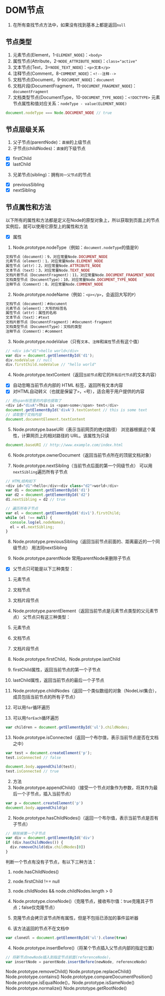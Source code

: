 # DOM节点
1. 在所有查找节点方法中，如果没有找到基本上都是返回`null`

## 节点类型
1. 元素节点(Element，1-`ELEMENT_NODE`)：`<body>`
2. 属性节点(Attribute，2-`NODE_ATTRIBUTE_NODE`)：`class="active"`
3. 文本节点(Text，3=`NODE_TEXT_NODE`)：`<p>文本</p>`
4. 注释节点(Comment，8-`COMMENT_NODE`)：`<!--注释-->`
5. 文档节点(Document，9-`DOCUMENT_NODE`)：`document`
6. 文档片段(DocumentFragment，11-`DOCUMENT_FRAGMENT_NODE`)：`documentFragment`
7. 文档类型节点(DocumentType，10-`DOCUMENT_TYPE_NODE`)：`<!DOCTYPE>`
元素节点属性和值对应关系：`nodeType - value(ELEMENT_NODE)`
```ts
document.nodeType === Node.DOCUMENT_NODE // true
```

## 节点层级关系
1. 父子节点(parentNode)：`直接`的上级节点
2. 子节点(childNodes)：`直接`的下级节点
  - [x] firstChild
  - [x] lastChild
3. 兄弟节点(sibling)：拥有`同一父节点`的节点
  - [x] previousSibling
  - [x] nextSibling

## 节点属性和方法
以下所有的属性和方法都是定义在Node的原型对象上，所以获取到页面上的节点实例后，就可以使用它原型上的属性和方法
- [x] 属性

1. Node.prototype.nodeType（例如：`document.nodeType`的值是9）
```ts
文档节点（document）：9，对应常量Node.DOCUMENT_NODE
元素节点（element）：1，对应常量Node.ELEMENT_NODE
属性节点（attr）：2，对应常量Node.ATTRIBUTE_NODE
文本节点（text）：3，对应常量Node.TEXT_NODE
文档片断节点（DocumentFragment）：11，对应常量Node.DOCUMENT_FRAGMENT_NODE
文档类型节点（DocumentType）：10，对应常量Node.DOCUMENT_TYPE_NODE
注释节点（Comment）：8，对应常量Node.COMMENT_NODE
```

2. Node.prototype.nodeName（例如：`<p></p>`，会返回大写的`P`）
```ts
文档节点（document）：#document
元素节点（element）：大写的标签名
属性节点（attr）：属性的名称
文本节点（text）：#text
文档片断节点（DocumentFragment）：#document-fragment
文档类型节点（DocumentType）：文档的类型
注释节点（Comment）：#comment
```

3. Node.prototype.nodeValue（只有`文本`、`注释`和`属性`节点有这个值）
```ts
// <div id="d1">hello world</div>
var div = document.getElementById('d1');
div.nodeValue // null
div.firstChild.nodeValue // "hello world"
```

4. Node.prototype.textContent（返回`当前节点`和它的`所有后代节点`的文本内容）
- [x] 自动忽略当前节点内部的 HTML 标签，返回所有文本内容
- [x] 对HTML自动转义（也就是保留了`>`，`<`号），适合用于用户提供的内容
```ts
// 把span标签里的内容也提取了
<div id="divA">This is <span>some</span> text</div>
document.getElementById('divA').textContent // this is some text
// 读取整个文档内容
document.documentElement.textContent
```

5. Node.prototype.baseURI（表示当前网页的绝对路径）
浏览器根据这个属性，计算网页上的相对路径的 URL。该属性为只读
```ts
document.baseURI // http://www.example.com/index.html
```

6. Node.prototype.ownerDocument（返回当前节点所在的顶层文档对象）

7. Node.prototype.nextSibling（当前节点后面的第一个同级节点）
可以用`nextSibling`遍历所有子节点
```ts
// HTML结构如下
<div id="d1">hello</div><div class="d2">world</div>
var d1 = document.getElementById('d1')
var d2 = document.getElementById('d2')
d1.nextSibling = d2 // true

// 遍历所有子节点
var el = document.getElementById('div1').firstChild;
while (el !== null) {
  console.log(el.nodeName);
  el = el.nextSibling;
}
```

8. Node.prototype.previousSibling（返回当前节点前面的、距离最近的一个同级节点）
用法同nextSibling

9. Node.prototype.parentNode
常用parentNode来删除子节点
- [x] 父节点只可能是以下三种类型：
1. 元素节点
2. 文档节点
3. 文档片段节点

10. Node.prototype.parentElement（返回当前节点是元素节点类型的父元素节点）
父节点只有这三种类型：
1. 元素节点
2. 文档节点
3. 文档片段节点

11. Node.prototype.firstChild，Node.prototype.lastChild
1. firstChild属性，返回当前节点的第一个子节点
2. lastChild属性，返回当前节点的最后一个子节点


12. Node.prototype.childNodes（返回一个类似数组的对象（NodeList集合），成员包括当前节点的所有子节点）
1. 可以用`for`循环遍历
2. 可以用`forEach`循环遍历
```ts
var children = document.getElementById('ul').childNodes;
```

13. Node.prototype.isConnected（返回一个布尔值，表示当前节点是否在文档之中）
```ts
var test = document.createElement('p');
test.isConnected // false

document.body.appendChild(test);
test.isConnected // true
```

2. 方法
1. Node.prototype.appendChild()（接受一个节点对象作为参数，将其作为最后一个子节点，插入当前节点）
```ts
var p = document.createElement('p')
document.body.appendChild(p)
```

2. Node.prototype.hasChildNodes()（返回一个布尔值，表示当前节点是否有子节点）
```ts
// 移除掉第一个子节点
var div = document.getElementById('div')
if (div.hasChildNodes()) {
  div.removeChild(div.childNodes[0])
}
```
判断一个节点有没有子节点，有以下三种方法：
1. node.hasChildNodes()
2. node.firstChild !== null
3. node.childNodes && node.childNodes.length > 0

3. Node.prototype.cloneNode()（克隆节点，接收布尔值：true克隆其子节点；false仅克隆节点）
1. 克隆节点会拷贝该节点所有属性，但是不包括已添加的事件监听器
2. 该方法返回的节点不在文档中
```ts
var cloneUl = document.getElementById('ul').clone(true)
```

4. Node.prototype.insertBefore()（将某个节点插入父节点内部的指定位置）
```ts
// 将新节点newNode插入到指定节点前面(referenceNode)，
var insertNode = parentNode.insertBefore(newNode, referenceNode)
```


Node.prototype.removeChild()
Node.prototype.replaceChild()
Node.prototype.contains()
Node.prototype.compareDocumentPosition()
Node.prototype.isEqualNode()，Node.prototype.isSameNode()
Node.prototype.normalize()
Node.prototype.getRootNode()


